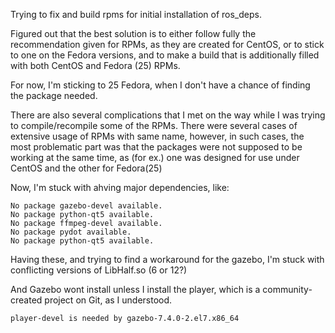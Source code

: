Trying to fix and build rpms for initial installation of ros_deps. 

Figured out that the best solution is to either follow fully the recommendation given for RPMs, as they are created for CentOS, or to stick to one on the Fedora versions, and to make a build that is additionally filled with both CentOS and Fedora (25) RPMs.

For now, I'm sticking to 25 Fedora, when I don't have a chance of finding the package needed.

There are also several complications that I met on the way while I was trying to compile/recompile some of the RPMs. There were several cases of extensive usage of RPMs with same name, however, in such cases, the most problematic part was that the packages were not supposed to be working at the same time, as (for ex.) one was designed for use under CentOS and the other for Fedora(25)

Now, I'm stuck with ahving major dependencies, like:
```
No package gazebo-devel available.
No package python-qt5 available.
No package ffmpeg-devel available.
No package pydot available.
No package python-qt5 available.
```
Having these, and trying to find a workaround for the gazebo, I'm stuck with conflicting versions of LibHalf.so (6 or 12?) 

And Gazebo wont install unless I install the player, which is a community-created project on Git, as I understood.
```
player-devel is needed by gazebo-7.4.0-2.el7.x86_64
```
